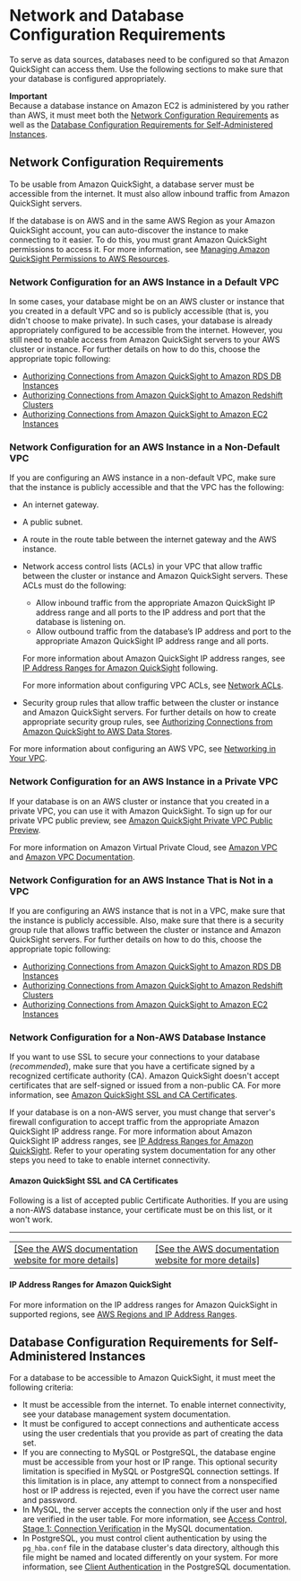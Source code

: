 # Network and Database Configuration Requirements<a name="configure-access"></a>

To serve as data sources, databases need to be configured so that Amazon QuickSight can access them\. Use the following sections to make sure that your database is configured appropriately\. 

**Important**  
Because a database instance on Amazon EC2 is administered by you rather than AWS, it must meet both the [Network Configuration Requirements](#network-configuration-requirements) as well as the [Database Configuration Requirements for Self\-Administered Instances](#database-configuration-requirements)\.

## Network Configuration Requirements<a name="network-configuration-requirements"></a>

To be usable from Amazon QuickSight, a database server must be accessible from the internet\. It must also allow inbound traffic from Amazon QuickSight servers\. 

If the database is on AWS and in the same AWS Region as your Amazon QuickSight account, you can auto\-discover the instance to make connecting to it easier\. To do this, you must grant Amazon QuickSight permissions to access it\. For more information, see [Managing Amazon QuickSight Permissions to AWS Resources](managing-permissions.md)\.

### Network Configuration for an AWS Instance in a Default VPC<a name="network-configuration-aws-default-vpc"></a>

In some cases, your database might be on an AWS cluster or instance that you created in a default VPC and so is publicly accessible \(that is, you didn't choose to make private\)\. In such cases, your database is already appropriately configured to be accessible from the internet\. However, you still need to enable access from Amazon QuickSight servers to your AWS cluster or instance\. For further details on how to do this, choose the appropriate topic following:
+ [Authorizing Connections from Amazon QuickSight to Amazon RDS DB Instances](enabling-access-rds.md)
+ [Authorizing Connections from Amazon QuickSight to Amazon Redshift Clusters](enabling-access-redshift.md)
+ [Authorizing Connections from Amazon QuickSight to Amazon EC2 Instances](enabling-access-ec2.md)

### Network Configuration for an AWS Instance in a Non\-Default VPC<a name="network-configuration-aws-nondefault-vpc"></a>

If you are configuring an AWS instance in a non\-default VPC, make sure that the instance is publicly accessible and that the VPC has the following: 
+ An internet gateway\.
+ A public subnet\.
+ A route in the route table between the internet gateway and the AWS instance\.
+ Network access control lists \(ACLs\) in your VPC that allow traffic between the cluster or instance and Amazon QuickSight servers\. These ACLs must do the following:
  + Allow inbound traffic from the appropriate Amazon QuickSight IP address range and all ports to the IP address and port that the database is listening on\.
  + Allow outbound traffic from the database’s IP address and port to the appropriate Amazon QuickSight IP address range and all ports\.

  For more information about Amazon QuickSight IP address ranges, see [IP Address Ranges for Amazon QuickSight](#ip-address-ranges) following\.

  For more information about configuring VPC ACLs, see [Network ACLs](http://docs.aws.amazon.com/AmazonVPC/latest/UserGuide/VPC_ACLs.html)\.
+ Security group rules that allow traffic between the cluster or instance and Amazon QuickSight servers\. For further details on how to create appropriate security group rules, see [Authorizing Connections from Amazon QuickSight to AWS Data Stores](enabling-access.md)\.

For more information about configuring an AWS VPC, see [Networking in Your VPC](http://docs.aws.amazon.com/AmazonVPC/latest/UserGuide/VPC_Networking.html)\.

### Network Configuration for an AWS Instance in a Private VPC<a name="network-configuration-aws-private-vpc"></a>

If your database is on an AWS cluster or instance that you created in a private VPC, you can use it with Amazon QuickSight\. To sign up for our private VPC public preview, see [Amazon QuickSight Private VPC Public Preview](https://pages.awscloud.com/quicksightprivatevpcpreview.html)\. 

For more information on Amazon Virtual Private Cloud, see [Amazon VPC](https://aws.amazon.com/vpc/) and [Amazon VPC Documentation](https://aws.amazon.com/documentation/vpc/)\.

### Network Configuration for an AWS Instance That is Not in a VPC<a name="network-configuration-aws-no-vpc"></a>

If you are configuring an AWS instance that is not in a VPC, make sure that the instance is publicly accessible\. Also, make sure that there is a security group rule that allows traffic between the cluster or instance and Amazon QuickSight servers\. For further details on how to do this, choose the appropriate topic following:
+ [Authorizing Connections from Amazon QuickSight to Amazon RDS DB Instances](enabling-access-rds.md)
+ [Authorizing Connections from Amazon QuickSight to Amazon Redshift Clusters](enabling-access-redshift.md)
+ [Authorizing Connections from Amazon QuickSight to Amazon EC2 Instances](enabling-access-ec2.md)

### Network Configuration for a Non\-AWS Database Instance<a name="network-configuration-not-aws"></a>

If you want to use SSL to secure your connections to your database \(*recommended*\), make sure that you have a certificate signed by a recognized certificate authority \(CA\)\. Amazon QuickSight doesn't accept certificates that are self\-signed or issued from a non\-public CA\. For more information, see [Amazon QuickSight SSL and CA Certificates](#ca-certificates)\.

If your database is on a non\-AWS server, you must change that server's firewall configuration to accept traffic from the appropriate Amazon QuickSight IP address range\. For more information about Amazon QuickSight IP address ranges, see [IP Address Ranges for Amazon QuickSight](#ip-address-ranges)\. Refer to your operating system documentation for any other steps you need to take to enable internet connectivity\.

#### Amazon QuickSight SSL and CA Certificates<a name="ca-certificates"></a>

Following is a list of accepted public Certificate Authorities\. If you are using a non\-AWS database instance, your certificate must be on this list, or it won't work\.


****  

|  |  | 
| --- |--- |
|  [\[See the AWS documentation website for more details\]](http://docs.aws.amazon.com/quicksight/latest/user/configure-access.html)  |  [\[See the AWS documentation website for more details\]](http://docs.aws.amazon.com/quicksight/latest/user/configure-access.html)  | 

#### IP Address Ranges for Amazon QuickSight<a name="ip-address-ranges"></a>

For more information on the IP address ranges for Amazon QuickSight in supported regions, see [AWS Regions and IP Address Ranges](regions.md)\.

## Database Configuration Requirements for Self\-Administered Instances<a name="database-configuration-requirements"></a>

For a database to be accessible to Amazon QuickSight, it must meet the following criteria: 
+ It must be accessible from the internet\. To enable internet connectivity, see your database management system documentation\.
+ It must be configured to accept connections and authenticate access using the user credentials that you provide as part of creating the data set\.
+ If you are connecting to MySQL or PostgreSQL, the database engine must be accessible from your host or IP range\. This optional security limitation is specified in MySQL or PostgreSQL connection settings\. If this limitation is in place, any attempt to connect from a nonspecified host or IP address is rejected, even if you have the correct user name and password\.
+ In MySQL, the server accepts the connection only if the user and host are verified in the user table\. For more information, see [Access Control, Stage 1: Connection Verification](https://dev.mysql.com/doc/refman/5.7/en/connection-access.html) in the MySQL documentation\.
+ In PostgreSQL, you must control client authentication by using the `pg_hba.conf` file in the database cluster's data directory, although this file might be named and located differently on your system\. For more information, see [Client Authentication](https://www.postgresql.org/docs/9.3/static/client-authentication.html) in the PostgreSQL documentation\.